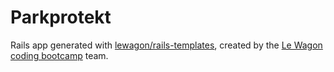 # Parkprotekt

Rails app generated with [lewagon/rails-templates](https://github.com/lewagon/rails-templates), created by the [Le Wagon coding bootcamp](https://www.lewagon.com) team.
